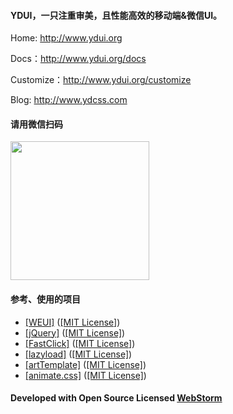 #### YDUI，一只注重审美，且性能高效的移动端&微信UI。

Home: <a href="http://www.ydui.org">http://www.ydui.org</a>

Docs：<a href="http://www.ydui.org/docs">http://www.ydui.org/docs</a>

Customize：<a href="http://www.ydui.org/customize">http://www.ydui.org/customize</a>

Blog: <a href="http://www.ydcss.com">http://www.ydcss.com</a>

#### 请用微信扫码
<img style="width: 222px;" src="http://static.ydcss.com/ydui/img/qrcode.png" />

#### 参考、使用的项目

* <a href="https://github.com/weui/weui" target="_blank">[WEUI]</a> (<a href="https://github.com/weui/weui" target="_blank">[MIT License]</a>)
* <a href="https://github.com/jquery/jquery" target="_blank">[jQuery]</a> (<a href="https://github.com/jquery/jquery/blob/master/LICENSE.txt" target="_blank">[MIT License]</a>)
* <a href="https://github.com/ftlabs/fastclick" target="_blank">[FastClick]</a> (<a href="https://github.com/ftlabs/fastclick/blob/master/LICENSE" target="_blank">[MIT License]</a>)
* <a href="http://www.appelsiini.net/projects/lazyload" target="_blank">[lazyload]</a> (<a href="http://www.opensource.org/licenses/mit-license.php" target="_blank">[MIT License]</a>)
* <a href="https://github.com/aui/artTemplate" target="_blank">[artTemplate]</a> (<a href="https://github.com/aui/artTemplate" target="_blank">[MIT License]</a>)
* <a href="https://github.com/daneden/animate.css" target="_blank">[animate.css]</a> (<a href="https://github.com/daneden/animate.css/blob/master/LICENSE" target="_blank">[MIT License]</a>)

#### Developed with Open Source Licensed <a href="http://www.jetbrains.com/webstorm/" target="_blank">WebStorm</a>